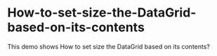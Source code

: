 # How-to-set-size-the-DataGrid-based-on-its-contents
This demo shows How to set size the DataGrid based on its contents?
